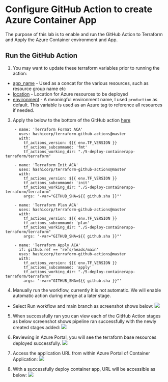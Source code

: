 # Configure GitHub Action to create Azure Container App

The purpose of this lab is to enable and run the GitHub Action to Terraform and Apply the Azure Container environment and App.

## Run the GitHub Action
1. You may want to update these terraform variables prior to running the action:
- [app_name](https://github.com/mcknz-insight/deploy-first-containerapp-terraform/blob/main/5-Deploy-Container-App-Terraform/terraform/variables.tf#L4) - Used as a concat for the various resources, such as resource group name etc
- [location](https://github.com/mcknz-insight/deploy-first-containerapp-terraform/blob/main/5-Deploy-Container-App-Terraform/terraform/variables.tf#L10) - Location for Azure resources to be deployed
- [environment](https://github.com/mcknz-insight/deploy-first-containerapp-terraform/blob/main/5-Deploy-Container-App-Terraform/terraform/variables.tf#L16) - A meaningful environment name, I used `production` as default. This variable is used as an Azure tag to reference all resources if needed.
3. Apply the below to the bottom of the GitHub action [here](https://github.com/mcknz-insight/deploy-first-containerapp-terraform/blob/main/.github/workflows/main.yml)

```
    - name: 'Terraform Format ACA'
      uses: hashicorp/terraform-github-actions@master
      with:
        tf_actions_version: ${{ env.TF_VERSION }}
        tf_actions_subcommand: 'fmt'
        tf_actions_working_dir: "./5-deploy-containerapp-terraform/terraform"
         
    - name: 'Terraform Init ACA'
      uses: hashicorp/terraform-github-actions@master
      with:
        tf_actions_version: ${{ env.TF_VERSION }}
        tf_actions_subcommand: 'init'
        tf_actions_working_dir: "./5-deploy-containerapp-terraform/terraform"
        args: '-var="GITHUB_SHA=${{ github.sha }}"'

    - name: 'Terraform Plan ACA'
      uses: hashicorp/terraform-github-actions@master
      with:
        tf_actions_version: ${{ env.TF_VERSION }}
        tf_actions_subcommand: 'plan'
        tf_actions_working_dir: "./5-deploy-containerapp-terraform/terraform"
        args: '-var="GITHUB_SHA=${{ github.sha }}"'
 
    - name: 'Terraform Apply ACA'
      if: github.ref == 'refs/heads/main'
      uses: hashicorp/terraform-github-actions@master
      with:
        tf_actions_version: ${{ env.TF_VERSION }}
        tf_actions_subcommand: 'apply'
        tf_actions_working_dir: "./5-deploy-containerapp-terraform/terraform"
        args: '-var="GITHUB_SHA=${{ github.sha }}"'
```

4. Manually run the workflow, currently it is not automatic. We will enable automatic action during merge at a later stage.
- Select Run workflow and main branch as screenshot shows below:
![](images/run-work-flow.png)

5. When successfully ran you can view each of the GitHub Action stages as below screenshot shows pipeline ran successfully with the newly created stages added:
![](images/run-work-flow-finish.png)

6. Reviewing in Azure Portal, you will see the terraform base resources deployed successfully.
![](images/azure-portal-resources.png)

7. Access the application URL from within Azure Portal of Container Application:
![](images/container-app-url.png)

8. With a successfully deploy container app, URL will be accessible as below:
![](images/website-load.png)